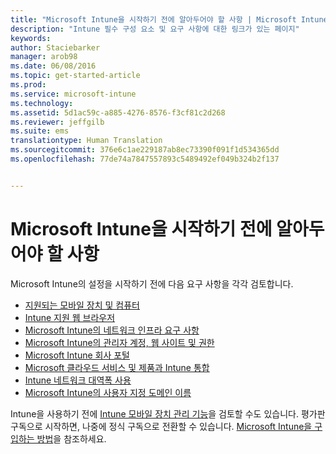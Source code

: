 ```yaml
---
title: "Microsoft Intune을 시작하기 전에 알아두어야 할 사항 | Microsoft Intune"
description: "Intune 필수 구성 요소 및 요구 사항에 대한 링크가 있는 페이지"
keywords: 
author: Staciebarker
manager: arob98
ms.date: 06/08/2016
ms.topic: get-started-article
ms.prod: 
ms.service: microsoft-intune
ms.technology: 
ms.assetid: 5d1ac59c-a885-4276-8576-f3cf81c2d268
ms.reviewer: jeffgilb
ms.suite: ems
translationtype: Human Translation
ms.sourcegitcommit: 376e6c1ae229187ab8ec73390f091f1d534365dd
ms.openlocfilehash: 77de74a7847557893c5489492ef049b324b2f137


---
```


# Microsoft Intune을 시작하기 전에 알아두어야 할 사항

Microsoft Intune의 설정을 시작하기 전에 다음 요구 사항을 각각 검토합니다.

- [지원되는 모바일 장치 및 컴퓨터](supported-mobile-devices-and-computers.md)
- [Intune 지원 웹 브라우저](supported-web-browsers.md)
- [Microsoft Intune의 네트워크 인프라 요구 사항](network-infrastructure-requirements-for-microsoft-intune.md)
- [Microsoft Intune의 관리자 계정, 웹 사이트 및 권한](administrative-accounts-websites-perms.md)
- [Microsoft Intune 회사 포털](microsoft-intune-company-portal.md)
- [Microsoft 클라우드 서비스 및 제품과 Intune 통합](integration-with-cloud-services.md)
- [Intune 네트워크 대역폭 사용](network-bandwidth-use.md)
- [Microsoft Intune의 사용자 지정 도메인 이름](domain-names-for-microsoft-intune.md)


Intune을 사용하기 전에 [Intune 모바일 장치 관리 기능](/intune/get-started/mobile-device-management-capabilities-in-microsoft-intune)을 검토할 수도 있습니다. 평가판 구독으로 시작하면, 나중에 정식 구독으로 전환할 수 있습니다. [Microsoft Intune을 구입하는 방법](http://www.microsoft.com/en-us/server-cloud/products/microsoft-intune/Purchasing.aspx)을 참조하세요.








<!--HONumber=Jul16_HO3-->


